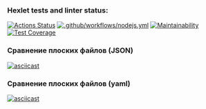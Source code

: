 ### Hexlet tests and linter status:
[![Actions Status](https://github.com/jennet-b/frontend-project-46/actions/workflows/hexlet-check.yml/badge.svg)](https://github.com/jennet-b/frontend-project-46/actions)
[![.github/workflows/nodejs.yml](https://github.com/jennet-b/frontend-project-46/actions/workflows/nodejs.yml/badge.svg)](https://github.com/jennet-b/frontend-project-46/actions/workflows/nodejs.yml)
[![Maintainability](https://api.codeclimate.com/v1/badges/eeeee6205fbd002694fb/maintainability)](https://codeclimate.com/github/jennet-b/frontend-project-46/maintainability)
[![Test Coverage](https://api.codeclimate.com/v1/badges/eeeee6205fbd002694fb/test_coverage)](https://codeclimate.com/github/jennet-b/frontend-project-46/test_coverage)

### Сравнение плоских файлов (JSON)
[![asciicast](https://asciinema.org/a/ASRJge6QtMIjzPb4WIS7Qv8p8.svg)](https://asciinema.org/a/ASRJge6QtMIjzPb4WIS7Qv8p8)

### Сравнение плоских файлов (yaml)
[![asciicast](https://asciinema.org/a/rNdLwkM0G4Lwx5M3ZSoSR0I47.svg)](https://asciinema.org/a/rNdLwkM0G4Lwx5M3ZSoSR0I47)
